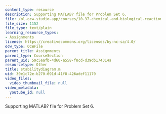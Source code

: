 ```yaml
---
content_type: resource
description: Supporting MATLAB? file for Problem Set 6.
file: /ol-ocw-studio-app/courses/10-37-chemical-and-biological-reaction-engineering-spring-2007/30e1c72eb270691d41f8426adef11170_stabilitydiagram.m
file_size: 1152
file_type: text/plain
learning_resource_types:
- Assignments
license: https://creativecommons.org/licenses/by-nc-sa/4.0/
ocw_type: OCWFile
parent_title: Assignments
parent_type: CourseSection
parent_uid: 59c5aafb-4d60-a558-f8cd-d39db174314a
resourcetype: Other
title: stabilitydiagram.m
uid: 30e1c72e-b270-691d-41f8-426adef11170
video_files:
  video_thumbnail_file: null
video_metadata:
  youtube_id: null
---
```

Supporting MATLAB? file for Problem Set 6.